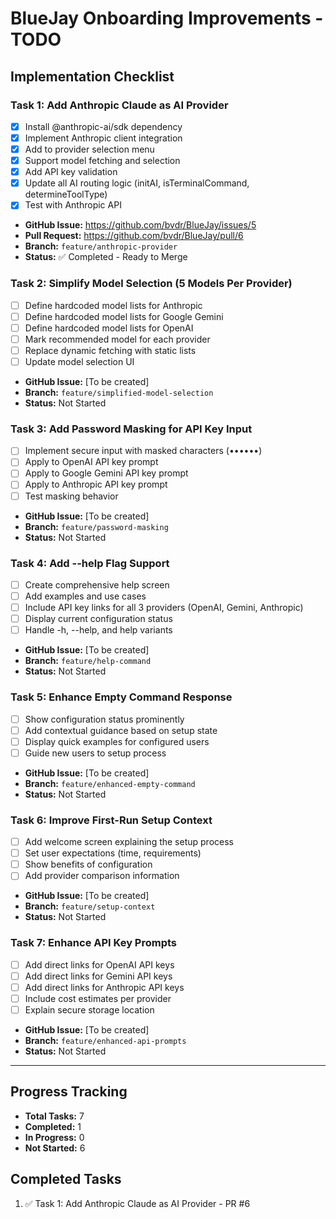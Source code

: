 # BlueJay Onboarding Improvements - TODO

## Implementation Checklist

### Task 1: Add Anthropic Claude as AI Provider
- [x] Install @anthropic-ai/sdk dependency
- [x] Implement Anthropic client integration
- [x] Add to provider selection menu
- [x] Support model fetching and selection
- [x] Add API key validation
- [x] Update all AI routing logic (initAI, isTerminalCommand, determineToolType)
- [x] Test with Anthropic API
- **GitHub Issue:** https://github.com/bvdr/BlueJay/issues/5
- **Pull Request:** https://github.com/bvdr/BlueJay/pull/6
- **Branch:** `feature/anthropic-provider`
- **Status:** ✅ Completed - Ready to Merge

### Task 2: Simplify Model Selection (5 Models Per Provider)
- [ ] Define hardcoded model lists for Anthropic
- [ ] Define hardcoded model lists for Google Gemini
- [ ] Define hardcoded model lists for OpenAI
- [ ] Mark recommended model for each provider
- [ ] Replace dynamic fetching with static lists
- [ ] Update model selection UI
- **GitHub Issue:** [To be created]
- **Branch:** `feature/simplified-model-selection`
- **Status:** Not Started

### Task 3: Add Password Masking for API Key Input
- [ ] Implement secure input with masked characters (••••••)
- [ ] Apply to OpenAI API key prompt
- [ ] Apply to Google Gemini API key prompt
- [ ] Apply to Anthropic API key prompt
- [ ] Test masking behavior
- **GitHub Issue:** [To be created]
- **Branch:** `feature/password-masking`
- **Status:** Not Started

### Task 4: Add --help Flag Support
- [ ] Create comprehensive help screen
- [ ] Add examples and use cases
- [ ] Include API key links for all 3 providers (OpenAI, Gemini, Anthropic)
- [ ] Display current configuration status
- [ ] Handle -h, --help, and help variants
- **GitHub Issue:** [To be created]
- **Branch:** `feature/help-command`
- **Status:** Not Started

### Task 5: Enhance Empty Command Response
- [ ] Show configuration status prominently
- [ ] Add contextual guidance based on setup state
- [ ] Display quick examples for configured users
- [ ] Guide new users to setup process
- **GitHub Issue:** [To be created]
- **Branch:** `feature/enhanced-empty-command`
- **Status:** Not Started

### Task 6: Improve First-Run Setup Context
- [ ] Add welcome screen explaining the setup process
- [ ] Set user expectations (time, requirements)
- [ ] Show benefits of configuration
- [ ] Add provider comparison information
- **GitHub Issue:** [To be created]
- **Branch:** `feature/setup-context`
- **Status:** Not Started

### Task 7: Enhance API Key Prompts
- [ ] Add direct links for OpenAI API keys
- [ ] Add direct links for Gemini API keys
- [ ] Add direct links for Anthropic API keys
- [ ] Include cost estimates per provider
- [ ] Explain secure storage location
- **GitHub Issue:** [To be created]
- **Branch:** `feature/enhanced-api-prompts`
- **Status:** Not Started

---

## Progress Tracking
- **Total Tasks:** 7
- **Completed:** 1
- **In Progress:** 0
- **Not Started:** 6

## Completed Tasks
1. ✅ Task 1: Add Anthropic Claude as AI Provider - PR #6
